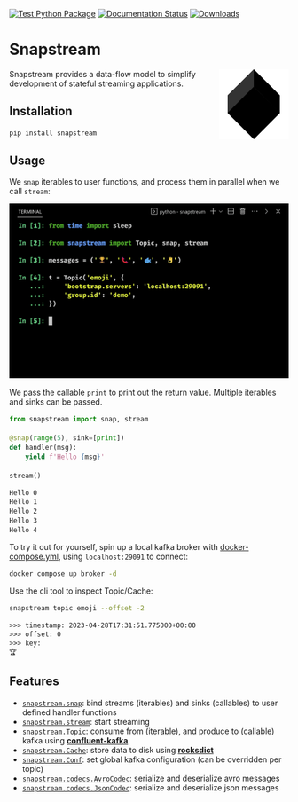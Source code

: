 [![Test Python Package](https://github.com/Menziess/snapstream/actions/workflows/python-test.yml/badge.svg)](https://github.com/Menziess/snapstream/actions/workflows/python-test.yml) [![Documentation Status](https://readthedocs.org/projects/snapstream/badge/?version=latest)](https://snapstream.readthedocs.io/en/latest/?badge=latest) [![Downloads](https://static.pepy.tech/personalized-badge/snapstream?period=month&units=international_system&left_color=grey&right_color=brightgreen&left_text=downloads/month)](https://pepy.tech/project/snapstream)

# Snapstream

<img src="https://raw.githubusercontent.com/menziess/snapstream/master/res/logo.png" width="25%" height="25%" align="right" />

Snapstream provides a data-flow model to simplify development of stateful streaming applications.

## Installation

```sh
pip install snapstream
```

## Usage

We `snap` iterables to user functions, and process them in parallel when we call `stream`:

![demo](https://raw.githubusercontent.com/menziess/snapstream/master/res/demo.gif)

We pass the callable `print` to print out the return value. Multiple iterables and sinks can be passed.

```py
from snapstream import snap, stream

@snap(range(5), sink=[print])
def handler(msg):
    yield f'Hello {msg}'

stream()
```

```sh
Hello 0
Hello 1
Hello 2
Hello 3
Hello 4
```

To try it out for yourself, spin up a local kafka broker with [docker-compose.yml](docker-compose.yml), using `localhost:29091` to connect:

```sh
docker compose up broker -d
```

Use the cli tool to inspect Topic/Cache:

```sh
snapstream topic emoji --offset -2
```

```
>>> timestamp: 2023-04-28T17:31:51.775000+00:00
>>> offset: 0
>>> key:
🏆
```

## Features

- [`snapstream.snap`](snapstream/__init__.py): bind streams (iterables) and sinks (callables) to user defined handler functions
- [`snapstream.stream`](snapstream/__init__.py): start streaming
- [`snapstream.Topic`](snapstream/core.py): consume from (iterable), and produce to (callable) kafka using [**confluent-kafka**](https://docs.confluent.io/platform/current/clients/confluent-kafka-python/html/index.html)
- [`snapstream.Cache`](snapstream/caching.py): store data to disk using [**rocksdict**](https://congyuwang.github.io/RocksDict/rocksdict.html)
- [`snapstream.Conf`](snapstream/core.py): set global kafka configuration (can be overridden per topic)
- [`snapstream.codecs.AvroCodec`](snapstream/codecs.py): serialize and deserialize avro messages
- [`snapstream.codecs.JsonCodec`](snapstream/codecs.py): serialize and deserialize json messages
